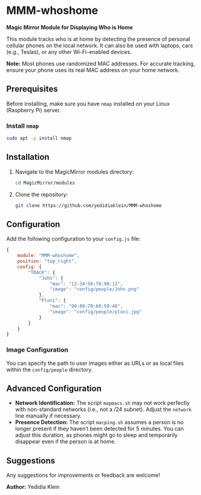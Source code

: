 # MMM-whoshome

**Magic Mirror Module for Displaying Who is Home**

This module tracks who is at home by detecting the presence of personal cellular phones on the local network. It can also be used with laptops, cars (e.g., Teslas), or any other Wi-Fi-enabled devices.

**Note:** Most phones use randomized MAC addresses. For accurate tracking, ensure your phone uses its real MAC address on your home network.

## Prerequisites

Before installing, make sure you have `nmap` installed on your Linux (Raspberry Pi) server.

### Install `nmap`

```bash
sudo apt -y install nmap
```

## Installation

1. Navigate to the MagicMirror modules directory:

    ```bash
    cd MagicMirror/modules
    ```

2. Clone the repository:

    ```bash
    git clone https://github.com/yedidiaklein/MMM-whoshome
    ```

## Configuration

Add the following configuration to your `config.js` file:

```javascript
{
    module: "MMM-whoshome",
    position: "top_right",
    config: {
        "TRACK": {
            "John": {
                "mac": "12:34:56:78:90:12",
                "image": "config/people/John.png"
            },
            "Ploni": {
                "mac": "90:80:70:60:50:40",
                "image": "config/people/ploni.jpg"
            }
        }
    }
}
```

### Image Configuration

You can specify the path to user images either as URLs or as local files within the `config/people` directory.

## Advanced Configuration

- **Network Identification:** The script `mapmacs.sh` may not work perfectly with non-standard networks (i.e., not a /24 subnet). Adjust the `network` line manually if necessary.
- **Presence Detection:** The script `macping.sh` assumes a person is no longer present if they haven’t been detected for 5 minutes. You can adjust this duration, as phones might go to sleep and temporarily disappear even if the person is at home.

## Suggestions

Any suggestions for improvements or feedback are welcome!

**Author:** Yedidia Klein